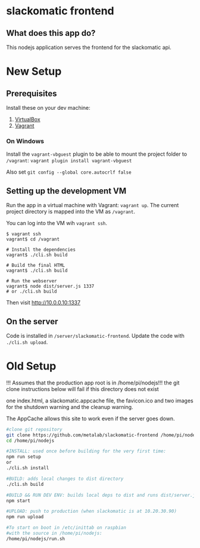 # slackomatic frontend

## What does this app do?
This nodejs application serves the frontend for the slackomatic api.


# New Setup


## Prerequisites

Install these on your dev machine:

1. [VirtualBox](https://www.virtualbox.org/wiki/Downloads)
2. [Vagrant](http://sourabhbajaj.com/mac-setup/Vagrant/README.html)

### On Windows

Install the `vagrant-vbguest` plugin to be able
to mount the project folder to `/vagrant`: `vagrant plugin install vagrant-vbguest`

Also set `git config --global core.autocrlf false`


## Setting up the development VM

Run the app in a virtual machine with Vagrant: `vagrant up`. The
current project directory is mapped into the VM as `/vagrant`.

You can log into the VM wih `vagrant ssh`.

    $ vagrant ssh
    vagrant$ cd /vagrant

    # Install the dependencies
    vagrant$ ./cli.sh build

    # Build the final HTML
    vagrant$ ./cli.sh build

    # Run the webserver
    vagrant$ node dist/server.js 1337  
    # or ./cli.sh build

Then visit http://10.0.0.10:1337


## On the server

Code is installed in `/server/slackomatic-frontend`. Update the code with `./cli.sh upload`.


# Old Setup

!!! Assumes that the production app root is in /home/pi/nodejs!!!
the git clone instructions below will fail if this directory does not exist

one index.html, a slackomatic.appcache file, the favicon.ico and two images for
the shutdown warning and the cleanup warning.

The AppCache allows this site to work even if the server goes down.

```bash
#clone git repository
git clone https://github.com/metalab/slackomatic-frontend /home/pi/nodejs
cd /home/pi/nodejs
```

```bash
#INSTALL: used once before building for the very first time:
npm run setup
or
./cli.sh install
```

```bash
#BUILD: adds local changes to dist directory
./cli.sh build
```

```bash
#BUILD && RUN DEV ENV: builds local deps to dist and runs dist/server.js
npm start
```

```bash
#UPLOAD: push to production (when slackomatic is at 10.20.30.90)
npm run upload
```

```bash
#To start on boot in /etc/inittab on raspbian
#with the source in /home/pi/nodejs:
/home/pi/nodejs/run.sh
```
